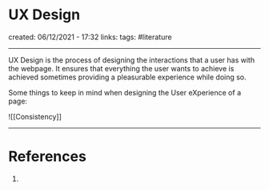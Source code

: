 # UX Design
created: 06/12/2021 - 17:32
links:
tags: #literature

---

UX Design is the process of designing the interactions that a user has with the webpage. It ensures that everything the user wants to achieve is achieved sometimes providing a pleasurable experience while doing so.

Some things to keep in mind when designing the User eXperience of a page:

![[Consistency]]


---

# References
1. 